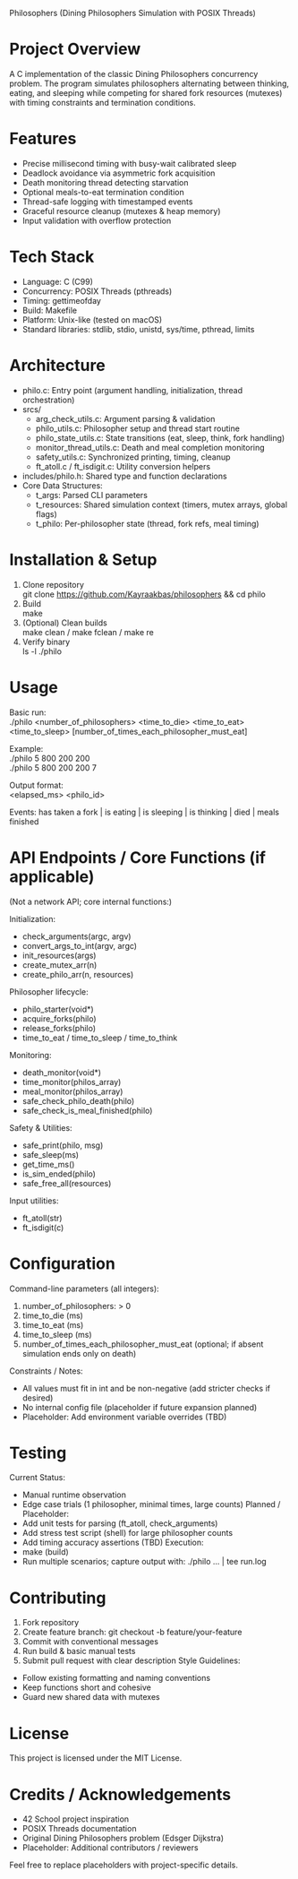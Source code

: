 Philosophers (Dining Philosophers Simulation with POSIX Threads)

# Project Overview
A C implementation of the classic Dining Philosophers concurrency problem. The program simulates philosophers alternating between thinking, eating, and sleeping while competing for shared fork resources (mutexes) with timing constraints and termination conditions.

# Features
- Precise millisecond timing with busy-wait calibrated sleep
- Deadlock avoidance via asymmetric fork acquisition
- Death monitoring thread detecting starvation
- Optional meals-to-eat termination condition
- Thread-safe logging with timestamped events
- Graceful resource cleanup (mutexes & heap memory)
- Input validation with overflow protection

# Tech Stack
- Language: C (C99)
- Concurrency: POSIX Threads (pthreads)
- Timing: gettimeofday
- Build: Makefile
- Platform: Unix-like (tested on macOS)
- Standard libraries: stdlib, stdio, unistd, sys/time, pthread, limits

# Architecture
- philo.c: Entry point (argument handling, initialization, thread orchestration)
- srcs/
  - arg_check_utils.c: Argument parsing & validation
  - philo_utils.c: Philosopher setup and thread start routine
  - philo_state_utils.c: State transitions (eat, sleep, think, fork handling)
  - monitor_thread_utils.c: Death and meal completion monitoring
  - safety_utils.c: Synchronized printing, timing, cleanup
  - ft_atoll.c / ft_isdigit.c: Utility conversion helpers
- includes/philo.h: Shared type and function declarations
- Core Data Structures:
  - t_args: Parsed CLI parameters
  - t_resources: Shared simulation context (timers, mutex arrays, global flags)
  - t_philo: Per-philosopher state (thread, fork refs, meal timing)

# Installation & Setup
1. Clone repository  
   git clone <https://github.com/Kayraakbas/philosophers> && cd philo
2. Build  
   make
3. (Optional) Clean builds  
   make clean / make fclean / make re
4. Verify binary  
   ls -l ./philo

# Usage
Basic run:  
./philo <number_of_philosophers> <time_to_die> <time_to_eat> <time_to_sleep> [number_of_times_each_philosopher_must_eat]

Example:  
./philo 5 800 200 200  
./philo 5 800 200 200 7

Output format:  
<elapsed_ms> <philo_id> <event>

Events: has taken a fork | is eating | is sleeping | is thinking | died | meals finished

# API Endpoints / Core Functions (if applicable)
(Not a network API; core internal functions:)

Initialization:
- check_arguments(argc, argv)
- convert_args_to_int(argv, argc)
- init_resources(args)
- create_mutex_arr(n)
- create_philo_arr(n, resources)

Philosopher lifecycle:
- philo_starter(void*)
- acquire_forks(philo)
- release_forks(philo)
- time_to_eat / time_to_sleep / time_to_think

Monitoring:
- death_monitor(void*)
- time_monitor(philos_array)
- meal_monitor(philos_array)
- safe_check_philo_death(philo)
- safe_check_is_meal_finished(philo)

Safety & Utilities:
- safe_print(philo, msg)
- safe_sleep(ms)
- get_time_ms()
- is_sim_ended(philo)
- safe_free_all(resources)

Input utilities:
- ft_atoll(str)
- ft_isdigit(c)

# Configuration
Command-line parameters (all integers):
1. number_of_philosophers: > 0
2. time_to_die (ms)
3. time_to_eat (ms)
4. time_to_sleep (ms)
5. number_of_times_each_philosopher_must_eat (optional; if absent simulation ends only on death)

Constraints / Notes:
- All values must fit in int and be non-negative (add stricter checks if desired)
- No internal config file (placeholder if future expansion planned)
- Placeholder: Add environment variable overrides (TBD)

# Testing
Current Status:
- Manual runtime observation
- Edge case trials (1 philosopher, minimal times, large counts)
Planned / Placeholder:
- Add unit tests for parsing (ft_atoll, check_arguments)
- Add stress test script (shell) for large philosopher counts
- Add timing accuracy assertions (TBD)
Execution:
- make (build)
- Run multiple scenarios; capture output with: ./philo ... | tee run.log

# Contributing
1. Fork repository
2. Create feature branch: git checkout -b feature/your-feature
3. Commit with conventional messages
4. Run build & basic manual tests
5. Submit pull request with clear description
Style Guidelines:
- Follow existing formatting and naming conventions
- Keep functions short and cohesive
- Guard new shared data with mutexes

# License
This project is licensed under the MIT License.

# Credits / Acknowledgements
- 42 School project inspiration
- POSIX Threads documentation
- Original Dining Philosophers problem (Edsger Dijkstra)
- Placeholder: Additional contributors / reviewers

Feel free to replace placeholders with project-specific details.
